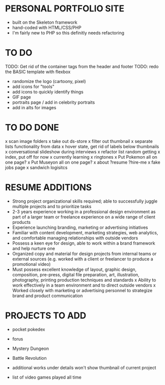 # PERSONAL PORTFOLIO SITE
- built on the Skeleton framework
- hand-coded with HTML/CSS/PHP
- I'm fairly new to PHP so this definitly needs refactoring


# TO DO
TODO: Get rid of the container tags from the header and footer
TODO: redo the BASIC template with flexbox
- randomize the logo  (cartoony, pixel)
- add icons for "tools"
- add icons to quickly identify things
- GIF page
- portraits page / add in celebrity portraits
- add in alts for images

# TO DO DONE
x scan image folders
  x take out ds-store
  x filter out thumbnail
x separate lists functionality from data
x hover state, get rid of labels below thumbnails
x conversational slideshow during interviews
x refactor list random getting
x index, put off for now
x currently learning
x ringtones
x Put Pokemon all on one page?
x Put Museyon all on one page?
x about ?resume ?hire-me
x fake jobs page
	x sandwich logisitcs

# RESUME ADDITIONS
- Strong project organizational skills required; able to successfully juggle multiple projects and to prioritize tasks
- 2-3 years experience working in a professional design environment as part of a larger team or freelance experience on a wide range of client products
- Experience launching branding, marketing or advertising initiatives
- Familiar with content development, marketing strategies, web analytics, and comfortable managing relationships with outside vendors
- Possess a keen eye for design, able to work within a brand framework and help nurture one
- Organized copy and material for design projects from internal teams or external sources (e.g. worked with a client or freelancer to produce a promotional video)
- Must possess excellent knowledge of layout, graphic design, composition, pre-press, digital file preparation, art, illustration, photography, printing production techniques and standards
x Ability to work effectively in a team environment and to direct outside vendors
x Worked closely with marketing or advertising personnel to strategize brand and product communication


# PROJECTS TO ADD
- pocket pokedex
- forus
- Mystery Dungeon
- Battle Revolution

- additional works under details won't show thumbnail of current project

- list of video games played all time